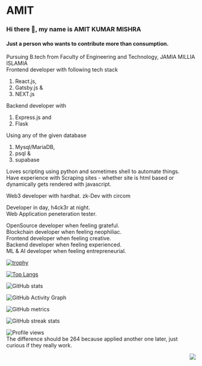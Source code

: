 # AMIT 
### Hi there 👋, my name is AMIT KUMAR MISHRA

#### Just a person who wants to contribute more than consumption.

Pursuing B.tech from Faculty of Engineering and Technology, JAMIA MILLIA ISLAMIA  
Frontend developer with following tech stack 
1. React.js, 
2. Gatsby.js & 
3. NEXT.js  

Backend developer with 
1. Express.js and 
2. Flask
 
Using any of the given database
1. Mysql/MariaDB, 
2. psql & 
3. supabase  

Loves scripting using python and sometimes shell to automate things.  
Have experience with Scraping sites - whether site is html based or dynamically gets rendered with javascript.

Web3 developer with hardhat. zk-Dev with circom  

Developer in day, h4ck3r at night.  
Web Application peneteration tester.  

OpenSource developer when feeling grateful.  
Blockchain developer when feeling neophiliac.  
Frontend developer when feeling creative.  
Backend developer when feeling experienced.  
ML & AI developer when feeling entrepreneurial.  


[![trophy](https://github-profile-trophy.vercel.app/?username=amit0617)](https://github.com/ryo-ma/github-profile-trophy)

[![Top Langs](https://github-readme-stats.vercel.app/api/top-langs/?username=amit0617)](https://github.com/anuraghazra/github-readme-stats)

![GitHub stats](https://github-readme-stats.vercel.app/api?username=amit0617&show_icons=true&count_private=true)  

![GitHub Activity Graph](https://activity-graph.herokuapp.com/graph?username=amit0617)  

![GitHub metrics](https://metrics.lecoq.io/amit0617)  

![GitHub streak stats](https://github-readme-streak-stats.herokuapp.com/?user=amit0617)  

![Profile views](https://gpvc.arturio.dev/amit0617)  
The difference should be 264 because applied another one later, just curious if they really work.  
<p align="right"><img src="https://komarev.com/ghpvc/?username=amit0617&style=flat&color=blue"></p>
